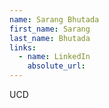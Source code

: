 ```yaml
---
name: Sarang Bhutada
first_name: Sarang
last_name: Bhutada
links:
  - name: LinkedIn
    absolute_url: 
---
```

UCD
